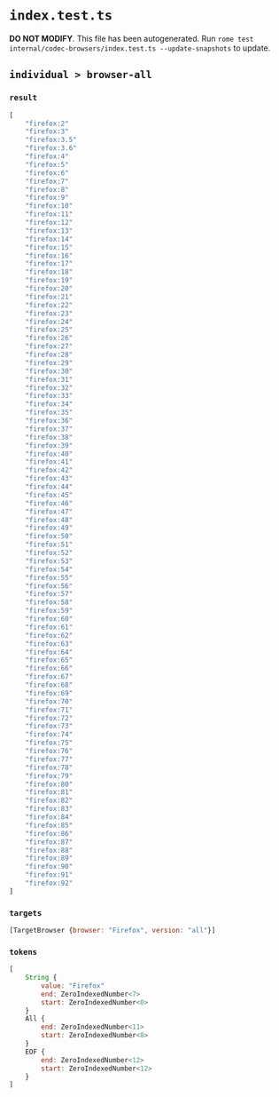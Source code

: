 # `index.test.ts`

**DO NOT MODIFY**. This file has been autogenerated. Run `rome test internal/codec-browsers/index.test.ts --update-snapshots` to update.

## `individual > browser-all`

### `result`

```javascript
[
	"firefox:2"
	"firefox:3"
	"firefox:3.5"
	"firefox:3.6"
	"firefox:4"
	"firefox:5"
	"firefox:6"
	"firefox:7"
	"firefox:8"
	"firefox:9"
	"firefox:10"
	"firefox:11"
	"firefox:12"
	"firefox:13"
	"firefox:14"
	"firefox:15"
	"firefox:16"
	"firefox:17"
	"firefox:18"
	"firefox:19"
	"firefox:20"
	"firefox:21"
	"firefox:22"
	"firefox:23"
	"firefox:24"
	"firefox:25"
	"firefox:26"
	"firefox:27"
	"firefox:28"
	"firefox:29"
	"firefox:30"
	"firefox:31"
	"firefox:32"
	"firefox:33"
	"firefox:34"
	"firefox:35"
	"firefox:36"
	"firefox:37"
	"firefox:38"
	"firefox:39"
	"firefox:40"
	"firefox:41"
	"firefox:42"
	"firefox:43"
	"firefox:44"
	"firefox:45"
	"firefox:46"
	"firefox:47"
	"firefox:48"
	"firefox:49"
	"firefox:50"
	"firefox:51"
	"firefox:52"
	"firefox:53"
	"firefox:54"
	"firefox:55"
	"firefox:56"
	"firefox:57"
	"firefox:58"
	"firefox:59"
	"firefox:60"
	"firefox:61"
	"firefox:62"
	"firefox:63"
	"firefox:64"
	"firefox:65"
	"firefox:66"
	"firefox:67"
	"firefox:68"
	"firefox:69"
	"firefox:70"
	"firefox:71"
	"firefox:72"
	"firefox:73"
	"firefox:74"
	"firefox:75"
	"firefox:76"
	"firefox:77"
	"firefox:78"
	"firefox:79"
	"firefox:80"
	"firefox:81"
	"firefox:82"
	"firefox:83"
	"firefox:84"
	"firefox:85"
	"firefox:86"
	"firefox:87"
	"firefox:88"
	"firefox:89"
	"firefox:90"
	"firefox:91"
	"firefox:92"
]
```

### `targets`

```javascript
[TargetBrowser {browser: "Firefox", version: "all"}]
```

### `tokens`

```javascript
[
	String {
		value: "Firefox"
		end: ZeroIndexedNumber<7>
		start: ZeroIndexedNumber<0>
	}
	All {
		end: ZeroIndexedNumber<11>
		start: ZeroIndexedNumber<8>
	}
	EOF {
		end: ZeroIndexedNumber<12>
		start: ZeroIndexedNumber<12>
	}
]
```
